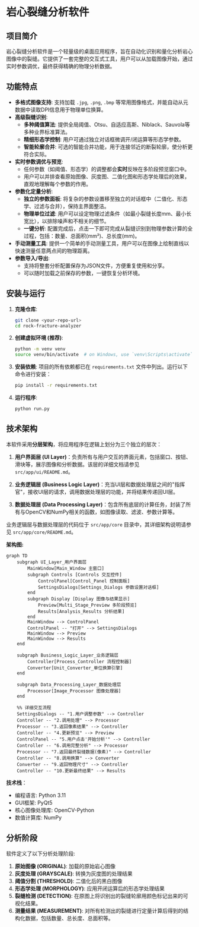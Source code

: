 # 岩心裂缝分析软件

## 项目简介

岩心裂缝分析软件是一个轻量级的桌面应用程序，旨在自动化识别和量化分析岩心图像中的裂缝。它提供了一套完整的交互式工具，用户可以从加载图像开始，通过实时参数调优，最终获得精确的物理分析数据。

## 功能特点

- **多格式图像支持**: 支持加载 `.jpg`, `.png`, `.bmp` 等常用图像格式，并能自动从元数据中读取DPI信息用于物理单位换算。
- **高级裂缝识别**:
    - **多种阈值算法**: 提供全局阈值、Otsu、自适应高斯、Niblack、Sauvola等多种业界标准算法。
    - **精细形态学控制**: 用户可通过独立对话框微调开/闭运算等形态学参数。
    - **智能轮廓合并**: 可选的智能合并功能，用于连接邻近的断裂轮廓，使分析更符合实际。
- **实时参数调优与预览**:
    - 任何参数（如阈值、形态学）的调整都会**实时**反映在多阶段预览窗口中。
    - 用户可以并排查看原始图像、灰度图、二值化图和形态学处理后的效果，直观地理解每个参数的作用。
- **参数化定量分析**:
    - **独立的参数面板**: 将复杂的参数设置移至独立的对话框中（二值化、形态学、过滤与合并），保持主界面整洁。
    - **物理单位过滤**: 用户可以设定物理过滤条件（如最小裂缝长度mm、最小长宽比），以排除噪声和不相关的细节。
    - **一键分析**: 配置完成后，点击一下即可完成从裂缝识别到物理参数计算的全过程，包括：数量、总面积(mm²)、总长度(mm)。
- **手动测量工具**: 提供一个简单的手动测量工具，用户可以在图像上绘制直线以快速测量任意两点间的物理距离。
- **参数导入/导出**:
    - 支持将整套分析配置保存为JSON文件，方便重复使用和分享。
    - 可以随时加载之前保存的参数，一键恢复分析环境。

## 安装与运行

1.  **克隆仓库**:
    ```bash
    git clone <your-repo-url>
    cd rock-fracture-analyzer
    ```

2.  **创建虚拟环境 (推荐)**:
    ```bash
    python -m venv venv
    source venv/bin/activate  # on Windows, use `venv\Scripts\activate`
    ```

3.  **安装依赖**:
    项目的所有依赖都已在 `requirements.txt` 文件中列出。运行以下命令进行安装：
    ```bash
    pip install -r requirements.txt
    ```

4.  **运行程序**:
    ```bash
    python run.py
    ```

## 技术架构

本软件采用**分层架构**，将应用程序在逻辑上划分为三个独立的层次：

1. **用户界面层 (UI Layer)**：负责所有与用户交互的界面元素，包括窗口、按钮、滑块等，展示图像和分析数据。该层的详细文档请参见 `src/app/ui/README.md`。

2. **业务逻辑层 (Business Logic Layer)**：充当UI层和数据处理层之间的"指挥官"，接收UI层的请求，调用数据处理层的功能，并将结果传递回UI层。

3. **数据处理层 (Data Processing Layer)**：包含所有底层的计算任务，封装了所有与OpenCV和NumPy相关的函数，如图像读取、滤波、参数计算等。

业务逻辑层与数据处理层的代码位于 `src/app/core` 目录中，其详细架构说明请参见 `src/app/core/README.md`。

**架构图:**
```mermaid
graph TD
    subgraph UI_Layer_用户界面层
        MainWindow[Main_Window 主窗口]
        subgraph Controls [Controls 交互控件]
            ControlPanel[Control_Panel 控制面板]
            SettingsDialogs[Settings_Dialogs 参数设置对话框]
        end
        subgraph Display [Display 图像与结果显示]
            Preview[Multi_Stage_Preview 多阶段预览]
            Results[Analysis_Results 分析结果]
        end
        MainWindow --> ControlPanel
        ControlPanel -- "打开" --> SettingsDialogs
        MainWindow --> Preview
        MainWindow --> Results
    end

    subgraph Business_Logic_Layer_业务逻辑层
        Controller[Process_Controller 流程控制器]
        Converter[Unit_Converter_单位换算引擎]
    end

    subgraph Data_Processing_Layer_数据处理层
        Processor[Image_Processor 图像处理器]
    end

    %% 详细交互流程
    SettingsDialogs -- "1.用户调整参数" --> Controller
    Controller -- "2.调用处理" --> Processor
    Processor -- "3.返回像素结果" --> Controller
    Controller -- "4.更新预览" --> Preview
    ControlPanel -- "5.用户点击'开始分析'" --> Controller
    Controller -- "6.调用完整分析" --> Processor
    Processor -- "7.返回最终裂缝数据(像素)" --> Controller
    Controller -- "8.调用换算" --> Converter
    Converter -- "9.返回物理尺寸" --> Controller
    Controller -- "10.更新最终结果" --> Results
```

**技术栈**：
- 编程语言: Python 3.11
- GUI框架: PyQt5
- 核心图像处理库: OpenCV-Python
- 数值计算库: NumPy

## 分析阶段

软件定义了以下分析处理阶段:

1. **原始图像 (ORIGINAL)**: 加载的原始岩心图像
2. **灰度处理 (GRAYSCALE)**: 转换为灰度图的处理结果
3. **阈值分割 (THRESHOLD)**: 二值化后的黑白图像
4. **形态学处理 (MORPHOLOGY)**: 应用开闭运算后的形态学处理结果
5. **裂缝检测 (DETECTION)**: 在原图上将识别出的裂缝轮廓用颜色标记出来的可视化结果。
6. **测量结果 (MEASUREMENT)**: 对所有检测出的裂缝进行定量计算后得到的结构化数据，包括数量、总长度、总面积等。

